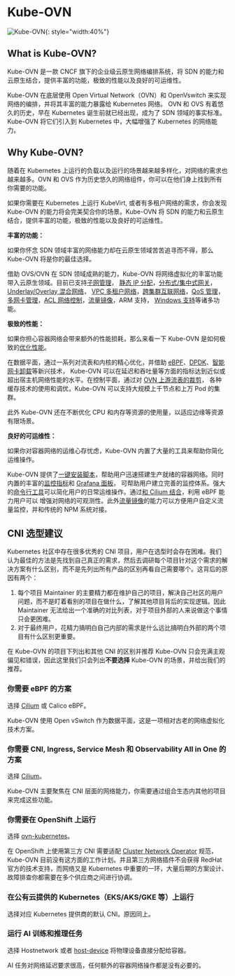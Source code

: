 # Kube-OVN

![Kube-OVN](static/kube-ovn-horizontal-color.svg){: style="width:40%"}

## What is Kube-OVN?

Kube-OVN 是一款 CNCF 旗下的企业级云原生网络编排系统，将 SDN 的能力和云原生结合，提供丰富的功能，极致的性能以及良好的可运维性。

Kube-OVN 在底层使用 Open Virtual Network（OVN）和 OpenVswitch 来实现网络的编排，并将其丰富的能力暴露给 Kubernetes 网络。
OVN 和 OVS 有着悠久的历史，早在 Kubernetes 诞生前就已经出现，成为了 SDN 领域的事实标准。Kube-OVN 将它们引入到 Kubernetes 中，大幅增强了 Kubernetes 的网络能力。

## Why Kube-OVN?

随着在 Kubernetes 上运行的负载以及运行的场景越来越多样化，对网络的需求也越来越多。OVN 和 OVS 作为历史悠久的网络组件，你可以在他们身上找到所有你需要的功能。

如果你需要在 Kubernetes 上运行 KubeVirt, 或者有多租户网络的需求，你会发现 Kube-OVN 的能力将会完美契合你的场景。Kube-OVN 将 SDN 的能力和云原生结合，提供丰富的功能，极致的性能以及良好的可运维性。

**丰富的功能：**

如果你怀念 SDN 领域丰富的网络能力却在云原生领域苦苦追寻而不得，那么 Kube-OVN 将是你的最佳选择。

借助 OVS/OVN 在 SDN 领域成熟的能力，Kube-OVN 将网络虚拟化的丰富功能带入云原生领域。目前已支持[子网管理](guide/subnet.md)，
[静态 IP 分配](guide/static-ip-mac.md)，[分布式/集中式网关](guide/subnet.md#overlay)，[Underlay/Overlay 混合网络](start/underlay.md)，
[VPC 多租户网络](vpc/vpc.md)，[跨集群互联网络](advance/with-ovn-ic.md)，[QoS 管理](guide/qos.md)，
[多网卡管理](advance/multi-nic.md)，[ACL 网络控制](guide/subnet.md#acl)，[流量镜像](guide/mirror.md)，ARM 支持，
[Windows 支持](advance/windows.md)等诸多功能。

**极致的性能：**

如果你担心容器网络会带来额外的性能损耗，那么来看一下 Kube-OVN 是如何极致的[优化性能](advance/performance-tuning.md)。

在数据平面，通过一系列对流表和内核的精心优化，并借助 [eBPF](advance/with-cilium.md)、[DPDK](advance/dpdk.md)、[智能网卡卸载](advance/offload-corigine.md)等新兴技术，
Kube-OVN 可以在延迟和吞吐量等方面的指标达到近似或超出宿主机网络性能的水平。在控制平面，通过对 [OVN 上游流表的裁剪](./reference/ovs-ovn-customized.md)，
各种缓存技术的使用和调优，Kube-OVN 可以支持大规模上千节点和上万 Pod 的集群。

此外 Kube-OVN 还在不断优化 CPU 和内存等资源的使用量，以适应边缘等资源有限场景。

**良好的可运维性：**

如果你对容器网络的运维心存忧虑，Kube-OVN 内置了大量的工具来帮助你简化运维操作。

Kube-OVN 提供了[一键安装脚本](start/one-step-install.md)，帮助用户迅速搭建生产就绪的容器网络。同时内置的丰富的[监控指标](reference/metrics.md)和 [Grafana 面板](guide/prometheus-grafana.md)，
可帮助用户建立完善的监控体系。强大的[命令行工具](ops/kubectl-ko.md)可以简化用户的日常运维操作。通过[和 Cilium 结合](advance/with-cilium.md)，利用 eBPF 能力用户可以
增强对网络的可观测性。此外[流量镜像](guide/mirror.md)的能力可以方便用户自定义流量监控，并和传统的 NPM 系统对接。

## CNI 选型建议

Kubernetes 社区中存在很多优秀的 CNI 项目，用户在选型时会存在困难。我们认为最佳的方法是先找到自己真正的需求，然后去调研每个项目针对这个需求的解决方案有什么区别，而不是先列出所有产品的区别再看自己需要哪个。这背后的原因有两个：

1. 每个项目 Maintainer 的主要精力都在维护自己的项目，解决自己社区的用户问题，而不是盯着看别的项目在做什么，了解其他项目背后的实现逻辑。因此 Maintainer 无法给出一个准确的对比列表，对于项目外部的人来说做这个事情只会更困难。
2. 对于最终用户，花精力搞明白自己内部的需求是什么远比搞明白外部的两个项目有什么区别更重要。

在 Kube-OVN 的项目下列出和其他 CNI 的区别并推荐 Kube-OVN 只会充满主观偏见和错误，因此这里我们只会列出**不要选择** Kube-OVN 的场景，并给出我们的推荐。

### 你需要 eBPF 的方案

选择 [Cilium](https://cilium.io/) 或 Calico eBPF。

Kube-OVN 使用 Open vSwitch 作为数据平面，这是一项相对古老的网络虚拟化技术方案。

### 你需要 CNI, Ingress, Service Mesh 和 Observability All in One 的方案

选择 [Cilium](https://cilium.io/)。

Kube-OVN 主要聚焦在 CNI 层面的网络能力，你需要通过组合生态内其他的项目来完成这些功能。

### 你需要在 OpenShift 上运行

选择 [ovn-kubernetes](https://ovn-kubernetes.io/)。

在 OpenShift 上使用第三方 CNI 需要适配 [Cluster Network Operator](https://github.com/openshift/cluster-network-operator) 规范，Kube-OVN 目前没有这方面的工作计划。并且第三方网络插件不会获得 RedHat 官方的技术支持，而网络又是 Kubernetes 中重要的一环，大量后期的方案设计、故障排查你都需要在多个供应商之间进行协调。

### 在公有云提供的 Kubernetes（EKS/AKS/GKE 等）上运行

选择对应 Kubernetes 提供商的默认 CNI。原因同上。

### 运行 AI 训练和推理任务

选择 Hostnetwork 或者 [host-device](https://www.cni.dev/plugins/current/main/host-device/) 将物理设备直接分配给容器。

AI 任务对网络延迟要求很高，任何额外的容器网络操作都是没有必要的。
